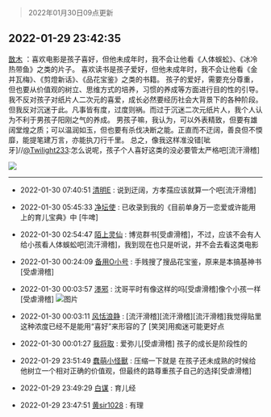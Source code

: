 > 2022年01月30日09点更新
<link rel="stylesheet" href="https://cdn.jsdelivr.net/gh/taotie6/sampleJSON@main/css/photo_show.css">
<meta name="referrer" content="no-referrer" />


 ## 2022-01-29 23:42:35 

 [㪚木](https://www.coolapk.com/feed/33191872?shareKey=ZDNiODY2ZGE1MDljNjFmNTY0ZTA~) ：喜欢电影是孩子喜好，但他未成年时，我不会让他看《人体蜈蚣》、《冰冷热带鱼》之类的片子。
喜欢读书是孩子爱好，但他未成年时，我不会让他看《金并瓦梅》、《剪燈新话》、《品花宝鉴》之类的书籍。
孩子的爱好，需要充分尊重，但也要从价值观的树立、思维方式的培养<!--break-->，习惯的养成等方面进行目的性的引导。
我不反对孩子对纸片人二次元的喜爱，成长必然要经历社会大背景下的各种阶段。但我反对沉迷于此。凡事皆有度，过度则祸。而过于沉迷二次元纸片人，我个人认为不利于男孩子阳刚之气的养成。
男孩子嘛，我认为，可以外表精致，但要有雄阔堂煌之质；可以温润如玉，但也要有杀伐决断之能。正直而不迂阔，善良但不愞靡，能提笔建万言，亦能执刀行千里。
总之，像我这样准没错[呲牙]//<a class="feed-link-uname" href="/u/Twilight233">@Twilight233</a>:怎么说呢，孩子个人喜好这类的没必要管太严格吧[流汗滑稽] 

<div class="album">
<img class="img-item" src="https://image.coolapk.com/feed/2021/0126/07/1081091_4af42d64_7006_7037@378x672.gif" />
</div>

 ------- 

- 2022-01-30 07:40:51 [清明E](uid=1792072) : 说到迂阔，方孝孺应该就算一个吧[流汗滑稽] 

- 2022-01-30 05:45:33 [净坛使](uid=1518317) : 已收录到我的《目前单身万一恋爱或许能用上的育儿宝典》中 [牛啤] 

- 2022-01-30 02:54:47 [陌上灵仙](uid=3187911) : 博览群书[受虐滑稽]，不过，应该不会有人给小孩看人体蜈蚣吧[流汗滑稽]，我到现在也只是听说，并不会去看这类电影 

- 2022-01-30 00:24:09 [备用O小号](uid=1002360) : 手贱搜了搜品花宝鉴，原来是本搞基神书[受虐滑稽] 

- 2022-01-30 00:03:57 [濹邪](uid=1210426) : 沈哥平时有像这样的吗[受虐滑稽]像个小孩一样[受虐滑稽] ![图片](https://image.coolapk.com/feed/2022/0130/00/1210426_de5eb165_2235_2567_351@1080x2400.jpeg)

- 2022-01-30 00:03:11 [风恬浪静](uid=2415886) : [流汗滑稽][流汗滑稽][流汗滑稽]我觉得贴里这种浓度已经不是能用“喜好”来形容的了
[笑哭]用痴迷可能更好点 

- 2022-01-30 00:01:27 [我将取](uid=2640994) : 爱弥儿[受虐滑稽]
孩子的成长是阶段性的 

- 2022-01-29 23:51:49 [蠢萌小怪獸](uid=2786281) : 压缩一下就是 在孩子还未成熟的时候给他树立一个相对正确的价值观，但最终的路尊重孩子自己的选择[受虐滑稽] 

- 2022-01-29 23:49:29 [白谋](uid=4141147) : 育儿经 

- 2022-01-29 23:47:51 [黄sir1028](uid=905870) : 有理 

